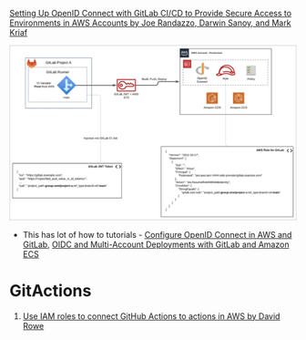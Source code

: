 
[Setting Up OpenID Connect with GitLab CI/CD to Provide Secure Access to Environments in AWS Accounts by Joe Randazzo, Darwin Sanoy, and Mark Kriaf ](https://aws.amazon.com/blogs/apn/setting-up-openid-connect-with-gitlab-ci-cd-to-provide-secure-access-to-environments-in-aws-accounts/)

<img src="./images/aws-iam-oidc-1.png" title="aws-iam-oidc-1.png" width="900"/>

- This has lot of how to tutorials - [Configure OpenID Connect in AWS and GitLab](https://gitlab.com/guided-explorations/aws/configure-openid-connect-in-aws), [OIDC and Multi-Account Deployments with GitLab and Amazon ECS](https://gitlab.com/guided-explorations/aws/oidc-and-multi-account-deployment-with-ecs)

# GitActions

1. [Use IAM roles to connect GitHub Actions to actions in AWS by David Rowe](https://aws.amazon.com/blogs/security/use-iam-roles-to-connect-github-actions-to-actions-in-aws/)